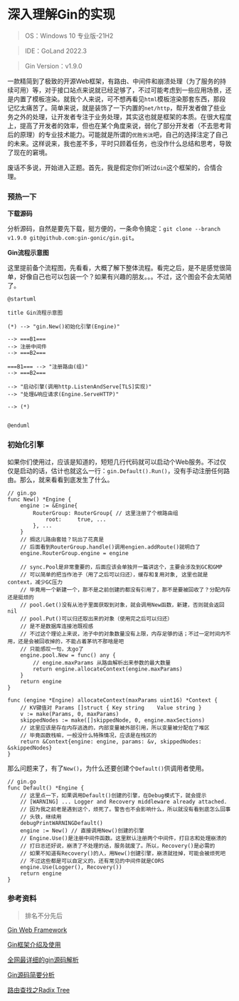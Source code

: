 # 深入理解Gin的实现

> OS：Windows 10 专业版-21H2

> IDE：GoLand 2022.3

> Gin Version：v1.9.0


一款精简到了极致的开源Web框架，有路由、中间件和崩溃处理（为了服务的持续可用）等，对于接口站点来说就已经足够了，不过可能考虑到一些应用场景，还是内置了模板渲染。就我个人来说，可不想再看见`html`模板渲染那套东西，那段记忆太痛苦了。简单来说，就是装饰了一下内置的`net/http`，帮开发者做了些业务之外的处理，让开发者专注于业务处理，其实这也就是框架的本质。在很大程度上，提高了开发者的效率，但也在某个角度来说，弱化了部分开发者（不去思考背后的原理）的专业技术能力。可能就是所谓的`优胜劣汰`吧，自己的选择注定了自己的未来。这样说来，我也差不多，平时只顾着任务，也没作什么总结和思考，导致了现在的窘境。

废话不多说，开始进入正题。首先，我是假定你们听过`Gin`这个框架的，合情合理。

### 预热一下

**下载源码**

分析源码，自然是要先下载，挺方便的，一条命令搞定：`git clone --branch v1.9.0 git@github.com:gin-gonic/gin.git`。

**Gin流程示意图**

这里提前备个流程图，先看看，大概了解下整体流程。看完之后，是不是感觉很简单，好像自己也可以包装一个？如果有兴趣的朋友。。。不过，这个图会不会太简陋了。

```plantuml
@startuml

title Gin流程示意图

(*) --> "gin.New()初始化引擎(Engine)"

--> ===B1===
--> 注册中间件
--> ===B2===

===B1=== --> "注册路由(组)"
--> ===B2===

--> "启动引擎(调用http.ListenAndServe[TLS]实现)"
--> "处理&响应请求(Engine.ServeHTTP)"

--> (*)


@enduml
```


### 初始化引擎

如果你们使用过，应该是知道的，短短几行代码就可以启动个Web服务。不过仅仅是启动的话，估计也就这么一行：`gin.Default().Run()`，没有手动注册任何路由。那么，就来看看到底发生了什么。

```golang
// gin.go
func New() *Engine {
	engine := &Engine{
		RouterGroup: RouterGroup{ // 这里注册了个根路由组
			root:     true, ...
		}, ...
	}
    // 搁这儿路由套娃？玩出了花真是
    // 后面看到RouterGroup.handle()调用engien.addRoute()就明白了
	engine.RouterGroup.engine = engine

    // sync.Pool是非常重要的，后面应该会单独开一篇讲这个，主要会涉及到GC和GMP
    // 可以简单的把当作池子（用了之后可以归还），缓存和复用对象, 这里也就是context，减少GC压力
    // 毕竟用一个新建一个，那不是之前创建的都没有引用了，那不是要被回收了？分配内存还是挺烦的
    // pool.Get()没有从池子里面获取到对象，就会调用New函数，新建，否则就会返回nil
    // pool.Put()可以归还取出来的对象（使用完之后可以归还）
    // 是不是数据库连接池既视感
    // 不过这个理论上来说，池子中的对象数量没有上限，内存足够的话；不过一定时间内不用，还是会被回收掉的，不能占着茅坑不那啥是吧
    // 只能感叹一句，太go了
	engine.pool.New = func() any {
        // engine.maxParams 从路由解析出来参数的最大数量
		return engine.allocateContext(engine.maxParams)
	}
	return engine
}

func (engine *Engine) allocateContext(maxParams uint16) *Context {
    // KV键值对 Params []struct { Key string    Value string }
	v := make(Params, 0, maxParams)
	skippedNodes := make([]skippedNode, 0, engine.maxSections)
    // 这里应该是存在内存逃逸的，内部变量被外部引用，所以变量被分配在了堆区
    // 毕竟函数栈嘛，一般没什么特殊情况，应该是在栈区的
	return &Context{engine: engine, params: &v, skippedNodes: &skippedNodes}
}
```

那么问题来了，有了`New()`，为什么还要创建个`Default()`供调用者使用。

```golang
// gin.go
func Default() *Engine {
    // 这里点一下，如果调用Default()创建的引擎，在Debug模式下，就会提示
    // [WARNING] ... Logger and Recovery middleware already attached.
    // 因为我之前老是遇到这个，烦死了。警告也不会影响什么，所以就没有看到底怎么回事
    // 头铁，继续用
	debugPrintWARNINGDefault()
	engine := New() // 直接调用New()创建的引擎
    // Engine.Use()是注册中间件函数。这里默认注册两个中间件，打日志和处理崩溃的
    // 打日志还好说，崩溃了不处理的话，服务就废了。所以，Recovery()是必需的
    // 如果不知道有Recovery()的人，用New()创建引擎，崩溃就挂掉，可能会被烦死吧
    // 不过这些都是可以自定义的，还有常见的中间件就是CORS
	engine.Use(Logger(), Recovery())
	return engine
}
```


### 参考资料

> 排名不分先后

[Gin Web Framework](https://gin-gonic.com/zh-cn/)

[Gin框架介绍及使用](https://www.liwenzhou.com/posts/Go/gin/#autoid-0-0-0)

[全网最详细的gin源码解析](https://blog.csdn.net/luo1324574369/article/details/108310032)

[Gin源码简要分析](https://yeqown.xyz/2020/01/21/gin%E6%BA%90%E7%A0%81%E7%AE%80%E8%A6%81%E5%88%86%E6%9E%90/)

[路由查找之Radix Tree](https://michaelyou.github.io/2018/02/10/%E8%B7%AF%E7%94%B1%E6%9F%A5%E6%89%BE%E4%B9%8BRadix-Tree/)